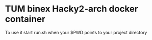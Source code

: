# TUM binex Hacky2-arch docker container

To use it start run.sh when your $PWD points to your project directory

